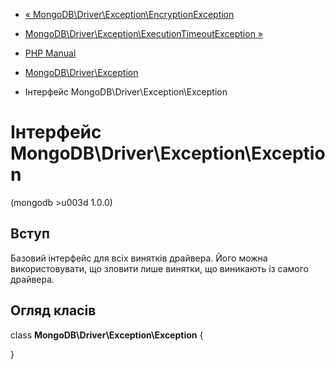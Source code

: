- [« MongoDB\Driver\Exception\EncryptionException](class.mongodb-driver-exception-encryptionexception.md)
- [MongoDB\Driver\Exception\ExecutionTimeoutException »](class.mongodb-driver-exception-executiontimeoutexception.md)

- [PHP Manual](index.md)
- [MongoDB\Driver\Exception](mongodb.exceptions.md)
- Інтерфейс MongoDB\Driver\Exception\Exception

# Інтерфейс MongoDB\Driver\Exception\Exception

(mongodb \>u003d 1.0.0)

## Вступ

Базовий інтерфейс для всіх винятків драйвера. Його можна використовувати,
що зловити лише винятки, що виникають із самого драйвера.

## Огляд класів

class **MongoDB\Driver\Exception\Exception** {

}
